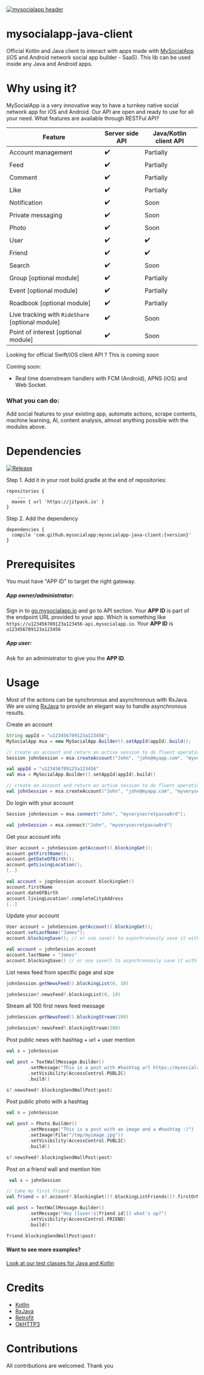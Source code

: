 [![mysocialapp header](https://msa-resources.s3.amazonaws.com/build%20your%20own%20social%20networking%20app%202.jpg)](https://mysocialapp.io)

# mysocialapp-java-client

Official Kotlin and Java client to interact with apps made with [MySocialApp](https://mysocialapp.io) (iOS and Android network social app builder - SaaS).
This lib can be used inside any Java and Android apps.

# Why using it?

MySocialApp is a very innovative way to have a turnkey native social network app for iOS and Android. Our API are open and ready to use for all your need. What features are available through RESTFul API?

| Feature | Server side API | Java/Kotlin client API
| ------- | ----------- | -------------------------- |
| Account management | :heavy_check_mark: | Partially
| Feed | :heavy_check_mark: | Partially
| Comment | :heavy_check_mark: | Partially
| Like | :heavy_check_mark: | Partially
| Notification | :heavy_check_mark: | Soon
| Private messaging | :heavy_check_mark: | Soon
| Photo | :heavy_check_mark: | Soon
| User | :heavy_check_mark: | :heavy_check_mark:
| Friend | :heavy_check_mark: | :heavy_check_mark:
| Search | :heavy_check_mark: | Soon
| Group [optional module] | :heavy_check_mark: | Partially
| Event [optional module] | :heavy_check_mark: | Partially
| Roadbook [optional module] | :heavy_check_mark: | Partially
| Live tracking with `RideShare` [optional module] | :heavy_check_mark: | Soon
| Point of interest [optional module] | :heavy_check_mark: | Soon

Looking for official Swift/iOS client API ? This is coming soon 

Coming soon:
* Real time downstream handlers with FCM (Android), APNS (iOS) and Web Socket.

### What you can do:

Add social features to your existing app, automate actions, scrape contents, machine learning, AI, content analysis, almost anything possible with the modules above.  

###

# Dependencies

[![Release](https://jitpack.io/v/MySocialApp/mysocialapp-java-client.svg)](https://jitpack.io/#MySocialApp/mysocialapp-java-client)

Step 1. Add it in your root build.gradle at the end of repositories:
```
repositories {
	...
  maven { url 'https://jitpack.io' }
}
```

Step 2. Add the dependency
```
dependencies {
  compile 'com.github.mysocialapp:mysocialapp-java-client:{version}'
}
```

# Prerequisites

You must have "APP ID" to target the right gateway. 
##### App owner/administrator:
Sign in to [go.mysocialapp.io](https://go.mysocialapp.io) and go to API section. Your **APP ID** is part of the endpoint URL provided to your app. Which is something like `https://u123456789123a123456-api.mysocialapp.io`. Your **APP ID** is `u123456789123a123456`

##### App user:
Ask for an administrator to give you the **APP ID**.

# Usage

Most of the actions can be synchronous and asynchronous with RxJava. We are using [RxJava](https://github.com/ReactiveX/RxJava) to provide an elegant way to handle asynchronous results.

Create an account
```java
String appId = "u123456789123a123456";
MySocialApp msa = new MySocialApp.Builder().setAppId(appId).build();

// create an account and return an active session to do fluent operations
Session johnSession = msa.createAccount("John", "john@myapp.com", "myverysecretpassw0rd")
```

```kotlin
val appId = "u123456789123a123456"
val msa = MySocialApp.Builder().setAppId(appId).build()

// create an account and return an active session to do fluent operations
val johnSession = msa.createAccount("John", "john@myapp.com", "myverysecretpassw0rd")
```

Do login with your account
```java
Session johnSession = msa.connect("John", "myverysecretpassw0rd");
```

```kotlin
val johnSession = msa.connect("John", "myverysecretpassw0rd")
```

Get your account info
```java
User account = johnSession.getAccount().blockingGet();
account.getFirstName();
account.getDateOfBirth();
account.getLivingLocation();
[..]
```

```kotlin
val account = jognSession.account.blockingGet()
account.firstName
account.dateOfBirth
account.livingLocation?.completeCityAddress
[..]
```

Update your account
```java
User account = johnSession.getAccount().blockingGet();
account.setLastName("James");
account.blockingSave(); // or use save() to asynchronously save it with Rx
```

```kotlin
val account = johnSession.account
account.lastName = "James"
account.blockingSave() // or use save() to asynchronously save it with Rx
```

List news feed from specific page and size
```java
johnSession.getNewsFeed().blockingList(0, 10)
```

```kotlin
johnSession?.newsFeed?.blockingList(0, 10)
```

Stream all 100 first news feed message
```java
johnSession.getNewsFeed().blockingStream(100)
```

```kotlin
johnSession?.newsFeed?.blockingStream(100)
```

Post public news with hashtag + url + user mention
```kotlin
val s = johnSession

val post = TextWallMessage.Builder()
        .setMessage("This is a post with #hashtag url https://mysocialapp.io and someone mentioned [[user:3856809369215939951]]")
        .setVisibility(AccessControl.PUBLIC)
        .build()

s?.newsFeed?.blockingSendWallPost(post)
``` 

Post public photo with a hashtag
```kotlin
val s = johnSession

val post = Photo.Builder()
        .setMessage("This is a post with an image and a #hashtag :)")
        .setImage(File("/tmp/myimage.jpg"))
        .setVisibility(AccessControl.PUBLIC)
        .build()

s?.newsFeed?.blockingSendWallPost(post)
```

Post on a friend wall and mention him
````kotlin
 val s = johnSession

// take my first friend
val friend = s?.account?.blockingGet()?.blockingListFriends()?.firstOrNull() ?: return

val post = TextWallMessage.Builder()
        .setMessage("Hey [[user:${friend.id}]] what's up?")
        .setVisibility(AccessControl.FRIEND)
        .build()

friend.blockingSendWallPost(post)
````

#### Want to see more examples?

[Look at our test classes for Java and Kotlin](https://github.com/MySocialApp/mysocialapp-java-client/tree/master/src/test)

# Credits

* [Kotlin](https://kotlinlang.org/)
* [RxJava](https://github.com/ReactiveX/RxJava)
* [Retrofit](http://square.github.io/retrofit/)
* [OkHTTP3](https://github.com/square/okhttp)

# Contributions

All contributions are welcomed. Thank you